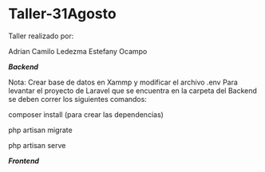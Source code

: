 # Taller-31Agosto

Taller realizado por:

Adrian Camilo Ledezma
Estefany Ocampo

*****Backend*****

Nota: Crear base de datos en Xammp y modificar el archivo .env
Para levantar el proyecto de Laravel que se encuentra en la carpeta del Backend se deben correr los siguientes comandos:

composer install (para crear las dependencias)

php artisan migrate

php artisan serve

*****Frontend*****

